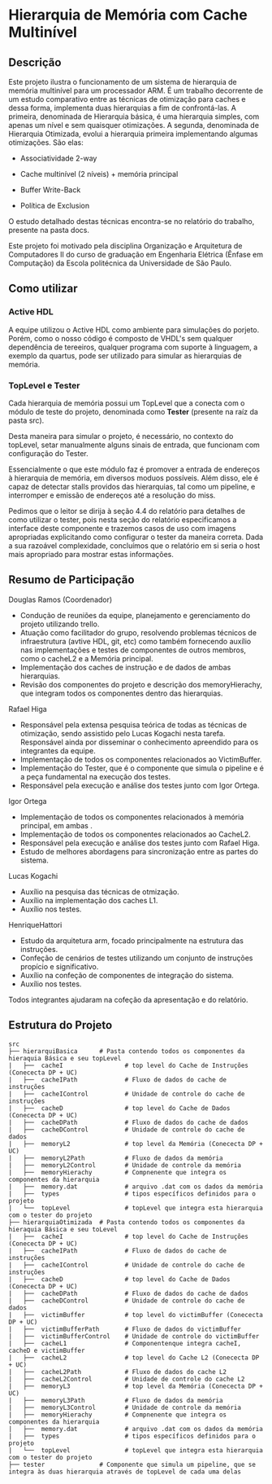 # Hierarquia de Memória com Cache Multinível

## Descrição

Este projeto ilustra o funcionamento de um sistema de hierarquia de memória multinível para um processador ARM. É um trabalho decorrente de um estudo comparativo entre as técnicas de otimização para caches e dessa forma, implementa duas hierarquias a fim de confrontá-las. A primeira, denominada de Hierarquia básica, é uma hierarquia simples, com apenas um nível e sem quaisquer otimizações. A segunda, denominada de Hierarquia Otimizada, evolui a hierarquia primeira implementando algumas otimizações. São elas:

- Associatividade 2-way

- Cache multinível (2 níveis) + memória principal

- Buffer Write-Back

- Política de Exclusion

O estudo detalhado destas técnicas encontra-se no relatório do trabalho, presente na pasta docs.

Este projeto foi motivado pela disciplina Organização e Arquitetura de Computadores II do curso de graduação em Engenharia Elétrica (Ênfase em Computação) da Escola politécnica da Universidade de São Paulo.

## Como utilizar

### Active HDL

A equipe utilizou o Active HDL como ambiente para simulações do porjeto. Porém, como o nosso código é composto de VHDL's sem qualquer dependência de tereeiros, qualquer programa com suporte à linguagem, a exemplo da quartus, pode ser utilizado para simular as hierarquias de memória.

### TopLevel e Tester

Cada hierarquia de memória possui um TopLevel que a conecta com o módulo de teste do projeto, denominada como **Tester** (presente na raíz da pasta src).

Desta maneira para simular o projeto, é necessário, no contexto do topLevel, setar manualmente alguns sinais de entrada, que funcionam com configuração do Tester.

Essencialmente o que este módulo faz é promover a entrada de endereços à hierarquia de memória, em diversos moduos possíveis. Além disso, ele é capaz de detectar stalls providos das hierarquias, tal como um pipeline, e interromper e emissão de endereços até a resolução do miss.

Pedimos que o leitor se dirija à seção 4.4 do relatório para detalhes de como utilizar o tester, pois nesta seção do relatório especificamos a interface deste componente e trazemos casos de uso com imagens apropriadas explicitando como configurar o tester da maneira correta. Dada a sua razoável complexidade, concluímos que o relatório em si seria o host mais apropriado para mostrar estas informações.

## Resumo de Participação

Douglas Ramos (Coordenador)

- Condução de reuniões da equipe, planejamento e gerenciamento do projeto utilizando trello.
- Atuação como facilitador do grupo, resolvendo problemas técnicos de infraestrutura (avtive HDL, git, etc) como também fornecendo auxílio nas implementações e testes de componentes de outros membros, como o cacheL2 e a Memória principal.
- Implementação dos caches de instrução e de dados de ambas hierarquias.
- Revisão dos componentes do projeto e descrição dos memoryHierachy, que integram todos os componentes dentro das hierarquias.

Rafael Higa

- Responsável pela extensa pesquisa teórica de todas as técnicas de otimização, sendo assistido pelo Lucas Kogachi nesta tarefa. Responsável ainda por disseminar o conhecimento apreendido para os integrantes da equipe.
- Implementação de todos os componentes relacionados ao VictimBuffer.
- Implementação do Tester, que é o componente que simula o pipeline e é a peça fundamental na execução dos testes.
- Responsável pela execução e análise dos testes junto com Igor Ortega.

Igor Ortega

- Implementação de todos os componentes relacionados à memória principal, em ambas .
- Implementação de todos os componentes relacionados ao CacheL2.
- Responsável pela execução e análise dos testes junto com Rafael Higa.
- Estudo de melhores abordagens para sincronização entre as partes do sistema.

Lucas Kogachi

- Auxílio na pesquisa das técnicas de otmização.
- Auxílio na implementação dos caches L1.
- Auxílio nos testes.

HenriqueHattori

- Estudo da arquitetura arm, focado principalmente na estrutura das instruções.
- Confeção de cenários de testes utilizando um conjunto de instruções propício e significativo.
- Auxílio na confeção de componentes de integração do sistema.
- Auxílio nos testes.

Todos integrantes ajudaram na cofeção da apresentação e do relatório.

## Estrutura do Projeto

```
src
├── hierarquiBasica      # Pasta contendo todos os componentes da hieraquia Básica e seu topLevel
|   ├──  cacheI                 # top level do Cache de Instruções (Conececta DP + UC)
|   ├──  cacheIPath             # Fluxo de dados do cache de instruções
|   ├──  cacheIControl          # Unidade de controle do cache de instruções
|   ├──  cacheD                 # top level do Cache de Dados (Conececta DP + UC)
|   ├──  cacheDPath             # Fluxo de dados do cache de dados
|   ├──  cacheDControl          # Unidade de controle do cache de dados
|   ├──  memoryL2               # top level da Memória (Conececta DP + UC)
|   ├──  memoryL2Path           # Fluxo de dados da memória
|   ├──  memoryL2Control        # Unidade de controle da memória
|   ├──  memoryHierachy         # Compnenente que integra os componentes da hierarquia
|   ├──  memory.dat             # arquivo .dat com os dados da memória
|   ├──  types                  # tipos específicos definidos para o projeto
|   └──  topLevel               # topLevel que integra esta hierarquia com o tester do projeto
├── hierarquiaOtimizada  # Pasta contendo todos os componentes da hieraquia Básica e seu toLevel
|   ├──  cacheI                 # top level do Cache de Instruções (Conececta DP + UC)
|   ├──  cacheIPath             # Fluxo de dados do cache de instruções
|   ├──  cacheIControl          # Unidade de controle do cache de instruções
|   ├──  cacheD                 # top level do Cache de Dados (Conececta DP + UC)
|   ├──  cacheDPath             # Fluxo de dados do cache de dados
|   ├──  cacheDControl          # Unidade de controle do cache de dados
|   ├──  victimBuffer           # top level do victimBuffer (Conececta DP + UC)
|   ├──  victimBufferPath       # Fluxo de dados do victimBuffer
|   ├──  victimBufferControl    # Unidade de controle do victimBuffer
|   ├──  cacheL1                # Componentenque integra cacheI, cacheD e victimBuffer
|   ├──  cacheL2                # top level do Cache L2 (Conececta DP + UC)
|   ├──  cacheL2Path            # Fluxo de dados do cache L2
|   ├──  cacheL2Control         # Unidade de controle do cache L2
|   ├──  memoryL3               # top level da Memória (Conececta DP + UC)
|   ├──  memoryL3Path           # Fluxo de dados da memória
|   ├──  memoryL3Control        # Unidade de controle da memória
|   ├──  memoryHierachy         # Compnenente que integra os componentes da hierarquia
|   ├──  memory.dat             # arquivo .dat com os dados da memória
|   ├──  types                  # tipos específicos definidos para o projeto
|   └──  topLevel               # topLevel que integra esta hierarquia com o tester do projeto
├── tester               # Componente que simula um pipeline, que se integra às duas hierarquia através de topLevel de cada uma delas
```
